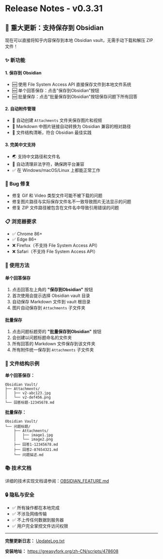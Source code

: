 # Release Notes - v0.3.31

## 🎉 重大更新：支持保存到 Obsidian

现在可以直接将知乎内容保存到本地 Obsidian vault，无需手动下载和解压 ZIP 文件！

### ✨ 新功能

#### 1. **保存到 Obsidian**
- 🆕 使用 File System Access API 直接保存文件到本地文件系统
- 🆕 单个回答保存：点击"保存到Obsidian"按钮
- 🆕 批量保存：点击"批量保存到Obsidian"按钮保存问题下所有回答

#### 2. **自动附件管理**
- 📁 自动创建 `Attachments` 文件夹保存图片和视频
- 🔗 Markdown 中图片链接自动转换为 Obsidian 兼容的相对路径
- 📝 文件结构清晰，符合 Obsidian 最佳实践

#### 3. **完美中文支持**
- 🌏 支持中文路径和文件名
- 🔧 自动清理非法字符，确保跨平台兼容
- ✅ 在 Windows/macOS/Linux 上都能正常工作

### 🐛 Bug 修复

- 修复 Gif 和 Video 类型文件可能不被下载的问题
- 修复图片路径与实际保存文件名不一致导致图片无法显示的问题
- 修复 ZIP 文件路径被包含在文件名中导致引用错误的问题

### 📋 浏览器要求

- ✅ Chrome 86+
- ✅ Edge 86+
- ❌ Firefox（不支持 File System Access API）
- ❌ Safari（不支持 File System Access API）

### 📖 使用方法

#### 单个回答保存
1. 点击回答左上角的 **"保存到Obsidian"** 按钮
2. 首次使用会提示选择 Obsidian vault 目录
3. 自动保存 Markdown 文件到 vault 根目录
4. 图片自动保存到 `Attachments` 子文件夹

#### 批量保存
1. 点击问题标题旁的 **"批量保存到Obsidian"** 按钮
2. 会创建以问题标题命名的文件夹
3. 所有回答的 Markdown 文件保存到该文件夹
4. 所有附件统一保存到 `Attachments` 子文件夹

### 📁 文件结构示例

**单个回答保存：**
```
Obsidian Vault/
├── Attachments/
│   ├── v2-abc123.jpg
│   └── v2-def456.png
└── 回答标题-12345678.md
```

**批量保存：**
```
Obsidian Vault/
└── 问题标题/
    ├── Attachments/
    │   ├── image1.jpg
    │   └── image2.png
    ├── 回答1-12345678.md
    ├── 回答2-87654321.md
    └── 问题描述.md
```

### 📚 技术文档

详细的技术实现文档请参阅：[OBSIDIAN_FEATURE.md](./OBSIDIAN_FEATURE.md)

### 🔒 隐私与安全

- ✅ 所有操作都在本地完成
- ✅ 不涉及网络传输
- ✅ 不上传任何数据到服务器
- ✅ 用户完全掌控文件访问权限

---

**完整更新日志：** [UpdateLog.txt](./UpdateLog.txt)

**安装地址：** https://greasyfork.org/zh-CN/scripts/478608
